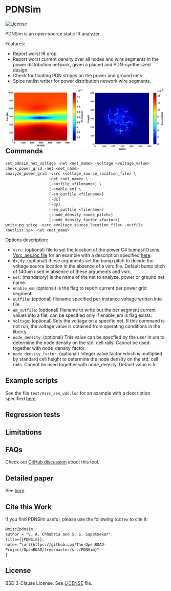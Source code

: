 # PDNSim

[![License](https://img.shields.io/badge/License-BSD%203--Clause-blue.svg)](https://opensource.org/licenses/BSD-3-Clause)

PDNSim is an open-source static IR analyzer.

Features:

-   Report worst IR drop.
-   Report worst current density over all nodes and wire segments in the
    power distribution network, given a placed and PDN-synthesized design.
-   Check for floating PDN stripes on the power and ground nets.
-   Spice netlist writer for power distribution network wire segments.


<img align = "right" width="50%" src="doc/current_map.jpg">
<img align = "right" width="50%" src="doc/IR_map.jpg">

## Commands

```
set_pdnsim_net_voltage -net <net_name> -voltage <voltage_value>
check_power_grid -net <net_name>
analyze_power_grid -vsrc <voltage_source_location_file> \
                   -net <net_name> \
                   [-outfile <filename>] \
                   [-enable_em] \
                   [-em_outfile <filename>]
                   [-dx]
                   [-dy]
                   [-em_outfile <filename>]
                   [-node_density <node_pitch>]
                   [-node_density_factor <factor>]
write_pg_spice -vsrc <voltage_source_location_file> -outfile <netlist.sp> -net <net_name>
```

Options description:
- ``vsrc``: (optional) file to set the location of the power C4 bumps/IO pins. [Vsrc_aes.loc file](https://github.com/The-OpenROAD-Project/PDNSim/blob/master/test/aes/Vsrc.loc) for an example with a description specified [here](https://github.com/The-OpenROAD-Project/PDNSim/blob/master/doc/Vsrc_description.md).
- ``dx,dy``: (optional) these arguments set the bump pitch to decide the voltage source location in the absence of a vsrc file. Default bump pitch of 140um used in absence of these arguments and vsrc.
- ``net``: (mandatory) is the name of the net to analyze, power or ground net name.
- ``enable_em``: (optional) is the flag to report current per power grid segment.
- ``outfile``: (optional) filename specified per-instance voltage written into file.
- ``em_outfile``: (optional) filename to write out the per segment current values into a file, can be specified only if enable_em is flag exists.
- ``voltage``: (optional) Sets the voltage on a specific net. If this command is not run, the voltage value is obtained from operating conditions in the liberty.
- ``node_density``: (optional)  This value can be specfied by the user in um to determine the node density on the std. cell rails. Cannot be used together with node_density_factor.
- ``node_density_factor``: (optional) Integer value factor which is multiplied by standard cell height to determine the node density on the std. cell rails. Cannot be used together with node_density. Default value is 5.

## Example scripts

See the file `test/Vsrc_aes_vdd.loc` for an example
with a description specified [here](doc/Vsrc_description.md).

## Regression tests

## Limitations

## FAQs

Check out [GitHub discussion](https://github.com/The-OpenROAD-Project/OpenROAD/discussions/categories/q-a?discussions_q=category%3AQ%26A+psm+in%3Atitle)
about this tool.

## Detailed paper

See [here](doc/PDNSim-documentation.pdf).

## Cite this Work

If you find PDNSim useful, please use the following `bibtex` to cite it:

```
@misc{pdnsim,
author = "V. A. Chhabria and S. S. Sapatnekar",
title={{PDNSim}},
note= "\url{https://github.com/The-OpenROAD-Project/OpenROAD/tree/master/src/PDNSim}"
}
```

## License

BSD 3-Clause License. See [LICENSE](LICENSE) file.
